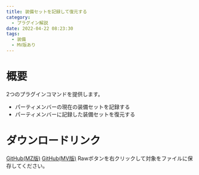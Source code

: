 ```yaml
---
title: 装備セットを記録して復元する
category:
  - プラグイン解説
date: 2022-04-22 08:23:30
tags:
  - 装備
  - MV版あり
---
```


# 概要

2つのプラグインコマンドを提供します。
- パーティメンバーの現在の装備セットを記録する
- パーティメンバーに記録した装備セットを復元する

# ダウンロードリンク

[GitHub(MZ版)](https://github.com/elleonard/DarkPlasma-MZ-Plugins/blob/release/DarkPlasma_SaveEquipSet.js)
[GitHub(MV版)](https://github.com/elleonard/DarkPlasma-MV-Plugins/blob/release/DarkPlasma_SaveEquipSet.js)
Rawボタンを右クリックして対象をファイルに保存してください。
